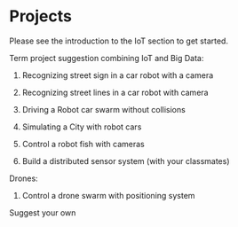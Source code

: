 # Projects

Please see the introduction to the IoT section to get started.

Term project suggestion combining IoT and Big Data:

1.  Recognizing street sign in a car robot with a camera

2.  Recognizing street lines in a car robot with camera

3.  Driving a Robot car swarm without collisions

4.  Simulating a City with robot cars

5.  Control a robot fish with cameras

6.  Build a distributed sensor system (with your classmates)

Drones:

1.  Control a drone swarm with positioning system

Suggest your own
